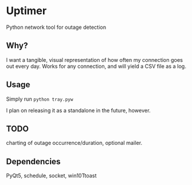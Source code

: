 # Uptimer
 Python network tool for outage detection

## Why?
 I want a tangible, visual representation of how often my connection goes out every day. Works for any connection, and will yield a CSV file as a log.
 
## Usage
 Simply run 
 `python tray.pyw`
 
 I plan on releasing it as a standalone in the future, however.
 
## TODO
 charting of outage occurrence/duration, optional mailer.
 
## Dependencies
 PyQt5, schedule, socket, win10Ttoast
 
